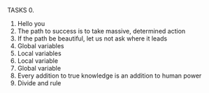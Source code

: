 TASKS
0. <o>
1. Hello you
2. The path to success is to take massive, determined action
3. If the path be beautiful, let us not ask where it leads
4. Global variables
5. Local variables
6. Local variable
7. Global variable
8. Every addition to true knowledge is an addition to human power
9. Divide and rule

